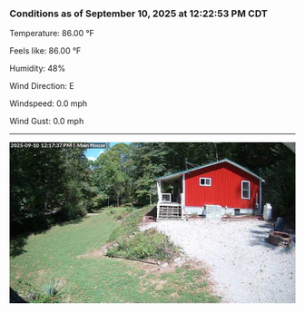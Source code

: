 ### Conditions as of September 10, 2025 at 12:22:53 PM CDT 

Temperature: 86.00 &deg;F

Feels like: 86.00 &deg;F

Humidity: 48%

Wind Direction: E

Windspeed: 0.0 mph

Wind Gust: 0.0 mph

---

<img src="./images/latest.jpeg"/>

